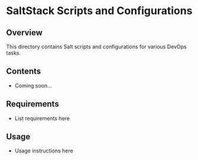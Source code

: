 # SaltStack Scripts and Configurations

## Overview

This directory contains Salt scripts and configurations for various DevOps tasks.

## Contents

- Coming soon...

## Requirements

- List requirements here

## Usage

- Usage instructions here

